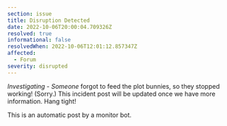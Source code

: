```yaml
---
section: issue
title: Disruption Detected
date: 2022-10-06T20:00:04.709326Z
resolved: true
informational: false
resolvedWhen: 2022-10-06T12:01:12.857347Z
affected:
  - Forum
severity: disrupted
---
```

*Investigating* - _Someone_ forgot to feed the plot bunnies, so they stopped working! (Sorry.) This incident post will be updated once we have more information. Hang tight!

This is an automatic post by a monitor bot.
        